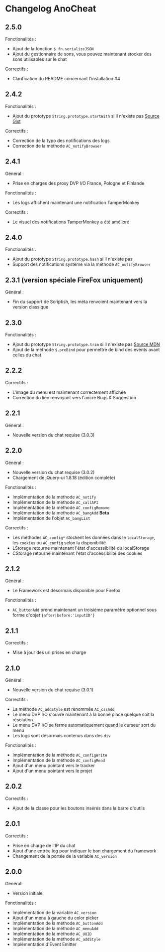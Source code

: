 # Changelog AnoCheat



## 2.5.0

Fonctionalités :

- Ajout de la fonction `$.fn.serializeJSON`
- Ajout du gestionnaire de sons, vous pouvez maintenant stocker des sons utilisables sur le chat

Correctifs :

- Clarification du README concernant l'installation #4


## 2.4.2

Fonctionalités :

- Ajout du prototype `String.prototype.startWith` si il n'existe pas [Source Gist](https://gist.github.com/antoine-pous/cad6cc97a500666fbffe43359abb7454)

Correctifs :

- Correction de la typo des notifications des logs
- Correction de la méthode `AC_notifyBrowser`

## 2.4.1

Général :

- Prise en charges des proxy DVP I/O France, Pologne et Finlande

Fonctionalités :

- Les logs affichent maintenant une notification TamperMonkey

Correctifs :

- Le visuel des notifications TamperMonkey a été amélioré

## 2.4.0

Fonctionalités :

- Ajout du prototype `String.prototype.hash` si il n'existe pas
- Support des notifications système via la méthode `AC_notifyBrowser`

## 2.3.1 (version spéciale FireFox uniquement)

Général :

- Fin du support de Scriptish, les méta renvoient maintenant vers la version classique

## 2.3.0

Fonctionalités :

- Ajout du prototype `String.prototype.trim` si il n'existe pas [Source MDN](https://developer.mozilla.org/fr/docs/Web/JavaScript/Reference/Objets_globaux/String/trim)
- Ajout de la méthode `$.preBind` pour permettre de bind des events avant celles du chat

## 2.2.2

Correctifs :

- L'image du menu est maintenant correctement affichée
- Correction du lien renvoyant vers l'ancre Bugs & Suggestion

## 2.2.1

Général :

- Nouvelle version du chat requise (3.0.3)

## 2.2.0

Général :

- Nouvelle version du chat requise (3.0.2)
- Chargement de jQuery-ui 1.8.18 (édition complète)

Fonctionalités :

- Implémentation de la méthode `AC_notify`
- Implémentation de la méthode `AC_callAPI`
- Implémentation de la méthode `AC_configRemove`
- Implémentation de la méthode `AC_bangAdd` **Beta**
- Implémentation de l'objet `AC_bangList`

Correctifs :

- Les méthodes `AC_config*` stockent les données dans le `localStorage`, les `cookies` ou `AC_config` selon la disponibilité
- LStorage retourne maintenant l'état d'accessibilité du localStorage
- CStorage retourne maintenant l'état d'accessibilité des cookies

## 2.1.2

Général :

- Le Framework est désormais disponible pour Firefox

Fonctionalités :

- `AC_buttonAdd` prend maintenant un troisième paramètre optionnel sous forme d'objet `{after|before:'inputID'}`

## 2.1.1

Correctifs :

- Mise à jour des url prises en charge

## 2.1.0

Général :

- Nouvelle version du chat requise (3.0.1)

Correctifs :

- La méthode `AC_addStyle` est renommée `AC_cssAdd`
- Le menu DVP I/O s'ouvre maintenant à la bonne place quelque soit la résolution
- Le menu DVP I/O se ferme automatiquement quand le curseur sort du menu
- Les logs sont désormais contenus dans des `div`

Fonctionalités :

- Implémentation de la méthode `AC_configWrite`
- Implémentation de la méthode `AC_configRead`
- Ajout d'un menu pointant vers le tracker
- Ajout d'un menu pointant vers le projet

## 2.0.2

Correctifs :

- Ajout de la classe pour les boutons insérés dans la barre d'outils

## 2.0.1

Correctifs :

- Prise en charge de l'IP du chat
- Ajout d'une entrée log pour indiquer le bon chargement du framework
- Changement de la portée de la variable `AC_version`

## 2.0.0

Général: 

- Version initiale

Fonctionalités :

- Implémentation de la variable `AC_version`
- Ajout d'un menu à gauche du color picker
- Implémentation de la méthode `AC_buttonAdd`
- Implémentation de la méthode `AC_menuAdd`
- Implémentation de la méthode `AC_UUID`
- Implémentation de la méthode `AC_addStyle`
- Implémentation d'Event Emitter
